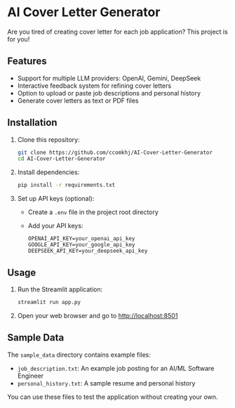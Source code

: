 # AI Cover Letter Generator

Are you tired of creating cover letter for each job application?
This project is for you!

## Features

- Support for multiple LLM providers: OpenAI, Gemini, DeepSeek
- Interactive feedback system for refining cover letters
- Option to upload or paste job descriptions and personal history
- Generate cover letters as text or PDF files

## Installation

1. Clone this repository:

   ```bash
   git clone https://github.com/ccomkhj/AI-Cover-Letter-Generator
   cd AI-Cover-Letter-Generator
   ```

2. Install dependencies:

   ```bash
   pip install -r requirements.txt
   ```

3. Set up API keys (optional):
   - Create a `.env` file in the project root directory
   - Add your API keys:

     ```env
     OPENAI_API_KEY=your_openai_api_key
     GOOGLE_API_KEY=your_google_api_key
     DEEPSEEK_API_KEY=your_deepseek_api_key
     ```

## Usage

1. Run the Streamlit application:

   ```bash
   streamlit run app.py
   ```

2. Open your web browser and go to [http://localhost:8501](http://localhost:8501)

## Sample Data

The `sample_data` directory contains example files:

- `job_description.txt`: An example job posting for an AI/ML Software Engineer
- `personal_history.txt`: A sample resume and personal history

You can use these files to test the application without creating your own.
